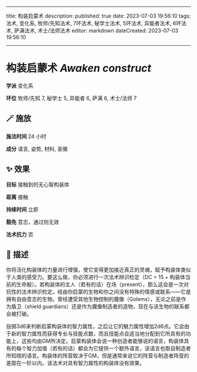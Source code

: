 
---
title: 构装启蒙术
description: 
published: true
date: 2023-07-03 19:56:10
tags: 法术, 变化系, 牧师/先知法术, 7环法术, 秘学士法术, 5环法术, 异能者法术, 6环法术, 萨满法术, 术士/法师法术
editor: markdown
dateCreated: 2023-07-03 19:56:10

---

# **构装启蒙术** *Awaken construct*

**学派** 变化系 

**环位** 牧师/先知 7, 秘学士 5, 异能者 6, 萨满 6, 术士/法师 7

## 🪄 施放

**施法时间** 24 小时

**成分** 语言, 姿势, 材料, 圣徽

## ✨ 效果 

**目标** 接触到的无心智构装体 

**距离** 接触  

**持续时间** 立即 

**豁免** 意志，通过则无效

**法术抗力** 否

## 📖 描述

你将活化构装体的力量进行增强，使它变得更加接近真正的灵魂，赋予构装体类似于人类的感受力。要这么做，你必须进行一次法术辨识检定（DC = 15 + 构装体当前的生命骰）。若构装体的主人（若有的话）在场（present），那么这会是一次对抗性的法术辨识检定。经由你启蒙的生物和你之间没有特殊的情感或联系——它是拥有自由意志的生物。曾经遭受其他生物控制的魔像（Golems），无论之前是作为盾卫（shield guardians）还是作为魔像制造者的造物，现在与该生物的联系都会被打破。

投掷3d6来判断启蒙构装体的智力属性，之后让它的魅力属性增加2d6点。它会由于新的智力属性而获得专长与技能点数，而且技能点会适当地分配到它所具有的功能上，这些均由GM所决定。启蒙构装体会说一种创造者能够说的语言，构装体具有的每个智力加值（若有的话）都会为它提供一个额外语言，该语言也取自制造者所知晓的语言。构装体的阵营取决于GM，但是通常来说它的阵营与制造者阵营的差距在一阶以内。该法术对具有智力属性的构装体没有效果。
    